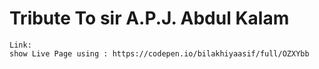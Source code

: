 # Tribute To sir A.P.J. Abdul Kalam
    Link:
    show Live Page using : https://codepen.io/bilakhiyaasif/full/OZXYbb
